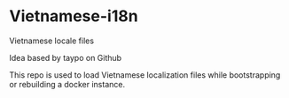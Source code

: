 Vietnamese-i18n
======================

Vietnamese locale files

Idea based by taypo on Github

This repo is used to load Vietnamese localization files while bootstrapping or rebuilding a docker instance.
